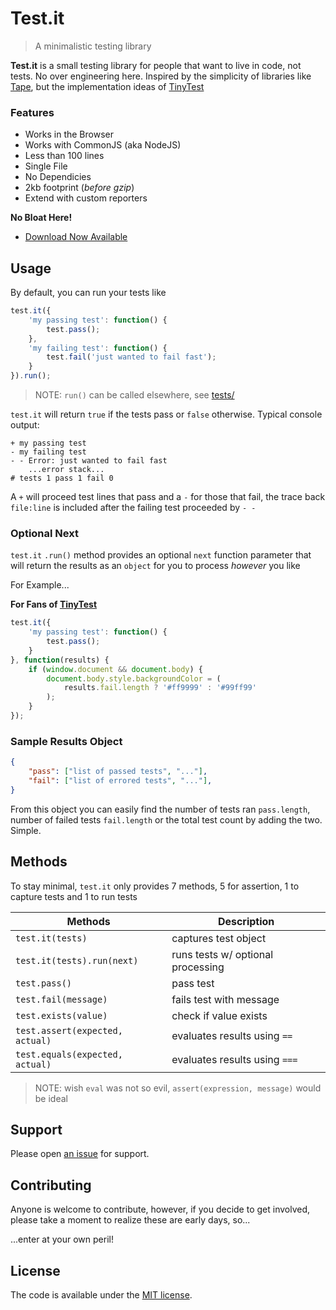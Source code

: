 # Test.it

> A minimalistic testing library

**Test.it** is a small testing library for people that want to live in code, not tests.  No over engineering here.  Inspired by the simplicity of libraries like [Tape](https://github.com/substack/tape), but the implementation ideas of [TinyTest](https://github.com/joewalnes/jstinytest)

### Features

- Works in the Browser
- Works with CommonJS (aka NodeJS)
- Less than 100 lines
- Single File
- No Dependicies
- 2kb footprint (*before gzip*)
- Extend with custom reporters 

**No Bloat Here!**

- [Download Now Available](https://raw.githubusercontent.com/n2geoff/testit/master/src/testit.min.js)

## Usage

By default, you can run your tests like

```js
test.it({
    'my passing test': function() {
        test.pass();
    },
    'my failing test': function() {
        test.fail('just wanted to fail fast');
    }
}).run();
```
> NOTE: `run()` can be called elsewhere, see [tests/](test/runner.html)

`test.it` will return `true` if the tests pass or `false` otherwise. Typical console output:

```
+ my passing test
- my failing test
- - Error: just wanted to fail fast 
    ...error stack...
# tests 1 pass 1 fail 0
```

A `+` will proceed test lines that pass and a `-` for those that fail, the trace back `file:line` is included after the failing test proceeded by `- -`

### Optional Next

`test.it` `.run()` method provides an optional `next` function parameter that will return the results as an `object` for you to process *however* you like

For Example...

**For Fans of [TinyTest](https://github.com/joewalnes/jstinytest)**

```js
test.it({
    'my passing test': function() {
        test.pass();
    }
}, function(results) {
    if (window.document && document.body) {
        document.body.style.backgroundColor = (
            results.fail.length ? '#ff9999' : '#99ff99'
        );
    }
});
```

### Sample Results Object

```json
{
    "pass": ["list of passed tests", "..."],
    "fail": ["list of errored tests", "..."],
}
```

From this object you can easily find the number of tests ran `pass.length`, number of failed tests `fail.length` or the total test count by adding the two.  Simple.

## Methods

To stay minimal, `test.it` only provides 7 methods, 5 for assertion, 1 to capture tests
and 1 to run tests

| Methods                         | Description                             |
| ------------------------------- | --------------------------------------- |
| `test.it(tests)`                | captures test object                    |
| `test.it(tests).run(next)`      | runs tests w/ optional processing       |
| `test.pass()`                   | pass test                               |
| `test.fail(message)`            | fails test with message                 |
| `test.exists(value)`            | check if value exists                   |
| `test.assert(expected, actual)` | evaluates results using `==`            |
| `test.equals(expected, actual)` | evaluates results using `===`           |

> NOTE: wish `eval` was not so evil, `assert(expression, message)` would be ideal

## Support

Please open [an issue](https://github.com/n2geoff/testit/issues/new) for support.

## Contributing

Anyone is welcome to contribute, however, if you decide to get involved, please take a moment to realize these are early days, so...

...enter at your own peril!

## License

The code is available under the [MIT license](LICENSE).

